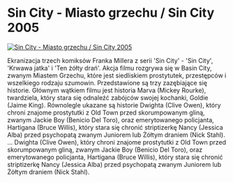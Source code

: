 Sin City - Miasto grzechu / Sin City 2005 
=============
[![Sin City - Miasto grzechu / Sin City 2005 ](http://vidos.pl/images/player.gif)](http://vidos.pl/sin-city-miasto-grzechu-sin-city-2005)

 Ekranizacja trzech komiksów Franka Millera z serii 'Sin City' - 'Sin City', 'Krwawa jatka' i 'Ten żółty drań'. Akcja filmu rozgrywa się w Basin City, zwanym Miastem Grzechu, które jest siedliskiem prostytutek, przestępców i wszelkiego rodzaju szumowin. Przedstawione są trzy zazębiające się historie. Głównym wątkiem filmu jest historia Marva (Mickey Rourke), twardziela, który stara się odnaleźć zabójców swojej kochanki, Goldie (Jaime King). Równolegle ukazane są historie Dwighta (Clive Owen), który chroni znajome prostytutki z Old Town przed skorumpowanym gliną, zwanym Jackie Boy (Benicio Del Toro), oraz emerytowanego policjanta, Hartigana (Bruce Willis), który stara się chronić striptizerkę Nancy (Jessica Alba) przed psychopatą zwanym Juniorem lub Żółtym draniem (Nick Stahl).   ... Dwighta (Clive Owen), który chroni znajome prostytutki z Old Town przed skorumpowanym gliną, zwanym Jackie Boy (Benicio Del Toro), oraz emerytowanego policjanta, Hartigana (Bruce Willis), który stara się chronić striptizerkę Nancy (Jessica Alba) przed psychopatą zwanym Juniorem lub Żółtym draniem (Nick Stahl).
